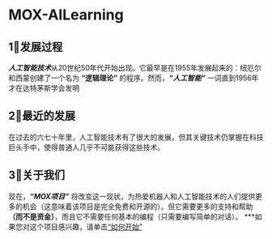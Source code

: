 # MOX-AILearning
## 1⃣️发展过程
***人工智能技术***从20世纪50年代开始出现。它最早是在1955年发展起来的：纽厄尔和西蒙创建了一个名为 **“逻辑理论”** 的程序。然而，***“人工智能”*** 一词直到1956年才在达特茅斯学会发明
## 2⃣️最近的发展
在过去的六七十年里，人工智能技术有了很大的发展。但其关键技术仍掌握在科技巨头手中，使得普通人几乎不可能获得这些技术。
## 3⃣️关于我们
现在，***“MOX项目”*** 将改变这一现状，为热爱机器人和人工智能技术的人们提供更多的机会（这意味着该项目是完全免费和开源的）。但它需要更多的支持和帮助 **（而不是资金）**，而且它不需要任何基本的编程（只需要编写简单的对话）。
***如果您对这个项目感兴趣，请单击[“如何开始”](https://baidu.com)
